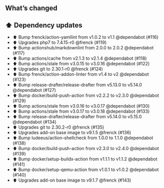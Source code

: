 ## What’s changed

## ⬆️ Dependency updates

- ⬆️ Bump frenck/action-yamllint from v1.0.2 to v1.1 @dependabot (#116)
- ⬆ Upgrades php7 to 7.4.15-r0 @frenck (#119)
- ⬆️ Bump actionshub/markdownlint from 2.0.0 to 2.0.2 @dependabot (#117)
- ⬆️ Bump actions/cache from v2.1.3 to v2.1.4 @dependabot (#118)
- ⬆️ Bump actions/stale from v3.0.15 to v3.0.16 @dependabot (#122)
- ⬆ Upgrades git to 2.30.1-r0 @frenck (#124)
- ⬆️ Bump frenck/action-addon-linter from v1.4 to v2 @dependabot (#123)
- ⬆️ Bump release-drafter/release-drafter from v5.13.0 to v5.14.0 @dependabot (#127)
- ⬆️ Bump docker/build-push-action from v2.2.2 to v2.3.0 @dependabot (#129)
- ⬆️ Bump actions/stale from v3.0.16 to v3.0.17 @dependabot (#130)
- ⬆️ Bump actions/stale from v3.0.17 to v3.0.18 @dependabot (#133)
- ⬆️ Bump release-drafter/release-drafter from v5.14.0 to v5.15.0 @dependabot (#134)
- ⬆️ Upgrades git to 2.30.2-r0 @frenck (#135)
- ⬆️  Upgrades add-on base image to v9.1.5 @frenck (#136)
- ⬆️ Bump ludeeus/action-shellcheck from 1.0.0 to 1.1.0 @dependabot (#138)
- ⬆️ Bump docker/build-push-action from v2.3.0 to v2.4.0 @dependabot (#139)
- ⬆️ Bump docker/setup-buildx-action from v1.1.1 to v1.1.2 @dependabot (#141)
- ⬆️ Bump docker/setup-qemu-action from v1.0.1 to v1.0.2 @dependabot (#140)
- ⬆️ Upgrades add-on base image to v9.1.7 @frenck (#143)
